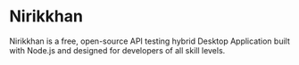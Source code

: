 # Nirikkhan
Nirikkhan is a free, open-source API testing hybrid Desktop Application built with Node.js and designed for developers of all skill levels.
